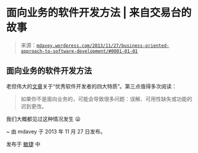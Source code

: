 <!--yml

分类：未分类

日期：2024 年 05 月 18 日 05:56:57

-->

# 面向业务的软件开发方法 | 来自交易台的故事

> 来源：[`mdavey.wordpress.com/2013/11/27/business-oriented-approach-to-software-development/#0001-01-01`](https://mdavey.wordpress.com/2013/11/27/business-oriented-approach-to-software-development/#0001-01-01)

## 面向业务的软件开发方法

老但伟大的[文章](http://blog.goyello.com/2012/03/08/top-4-qualities-of-a-good-software-developer/)关于“优秀软件开发者的四大特质”。第三点值得多次阅读：

> 如果你不是面向业务的，可能会导致很多问题：误解、可用性缺失或功能的迟到更改。

我们大概都见过这种情况发生 😦

~ 由 mdavey 于 2013 年 11 月 27 日发布。

发布于 [敏捷](https://mdavey.wordpress.com/category/agile/) 中
